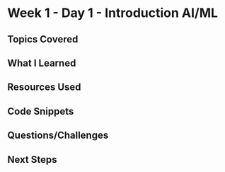 # Week 1 - Day 1 - Introduction AI/ML

## Topics Covered

## What I Learned

## Resources Used

## Code Snippets

## Questions/Challenges

## Next Steps
